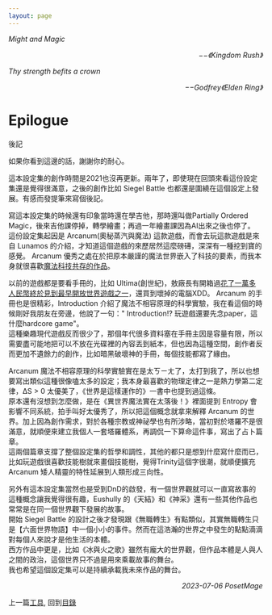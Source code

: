 ```yaml
---
layout: page
---
```


*Might and Magic*  
<p align="right"><i>−−《Kingdom Rush》</i></p>

*Thy strength befits a crown*  
<p align="right"><i>−−Godfrey《Elden Ring》</i></p>

# Epilogue
後記

如果你看到這邊的話，謝謝你的耐心。  

這本設定集的創作時間是2021也沒再更新。兩年了，即使現在回頭來看這份設定集還是覺得很滿意，之後的創作比如 Siegel Battle 也都還是圍繞在這個設定上發展。有感而發提筆來寫個後記。  

寫這本設定集的時候還有印象當時還在學吉他，那時還叫做Partially Ordered Magic，後來吉他課停掉，轉學繪畫；再過一年繪畫課因為AI出來之後也停了。  
這份設定集起因是 Arcanum(奧秘蒸汽與魔法) 這款遊戲，而會去玩這款遊戲是來自 Lunamos 的介紹，才知道這個遊戲的來歷居然這麼磅礡，深深有一種挖到寶的感覺。 Arcanum 優秀之處在於把原本嚴謹的魔法世界嵌入了科技的要素，而我本身就很喜歡[魔法科技共存的作品](/posts/2021-03-27-Settings)。

以前的遊戲都是要看手冊的，比如 Ultima(創世紀)，敖廠長有開箱過[花了一萬多人民幣終於見到最早開放世界遊戲之一](https://www.youtube.com/watch?v=b5Ax8cyOC1c)，還買到壞掉的電腦XDD。 Arcanum 的手冊也是很精彩，Introduction 介紹了魔法不相容原理的科學實驗，我在看這個的時候剛好我朋友在旁邊，他說了一句：" Introduction!? 玩遊戲還要先念paper，這什麼hardcore game"。  
這種樂趣現代遊戲反而很少了，那個年代很多資料塞在手冊主因是容量有限，所以需要盡可能地把可以不放在光碟裡的內容丟到紙本，但也因為這種空間，創作者反而更加不遺餘力的創作，比如暗黑破壞神的手冊，每個技能都寫了緣由。  

Arcanum 魔法不相容原理的科學實驗實在是太ㄎㄧㄤ了，太打到我了，所以也想要寫出類似這種很像嗑太多的設定；我本身最喜歡的物理定律之一是熱力學第二定律，ΔS > 0 太優美了，《世界是這樣運作的》一書中也提到過這條。  
原本還有沒想到怎麼做，是在《異世界魔法實在太落後！》裡面提到 Entropy 會影響不同系統，拍手叫好太優秀了，所以把這個概念就拿來解釋 Arcanum 的世界。加上因為創作需求，對於各種宗教或神祕學也有所涉略，當初對於塔羅不是很滿意，就順便來建立我個人一套塔羅體系，再調侃一下算命這件事，寫出了占卜篇章。  
這兩個篇章支撐了整個設定集的哲學和調性，其他的都只是想到什麼寫什麼而已，比如玩遊戲很喜歡技能樹就來畫個技能樹，覺得Trinity這個字很潮，就順便擴充 Arcanum 矮人精靈的特性延展到人類形成三向性。  

另外有這本設定集當然也是受到DnD的啟發，有一個世界觀就可以一直寫故事的這種概念讓我覺得很有趣，Eushully 的《天結》和《神采》還有一些其他作品也常常是在同一個世界觀下發展的故事。  
開始 Siegel Battle 的設計之後才發現跟《無職轉生》有點類似，其實無職轉生只是【六面世界物語】中一個小小的事件。然而在這浩瀚的世界之中發生的點點滴滴對每個人來說才是他生活的本體。  
西方作品中更是，比如《冰與火之歌》雖然有龐大的世界觀，但作品本體是人與人之間的政治，這個世界只不過是用來乘載故事的舞台。  
我也希望這個設定集可以是持續承載我未來作品的舞台。

<p align="right"><i>2023-07-06 PosetMage</i></p>



上一篇[工具](./Tools.md), 
回到[目錄](/SettingBook/#appendix)
